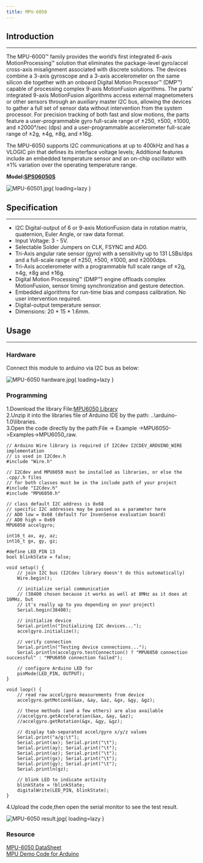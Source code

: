```yaml
---
title: MPU-6050
---
```


## Introduction
------------

The MPU-6000™ family provides the world’s first integrated 6-axis MotionProcessing™ solution that eliminates the package-level gyro/accel cross-axis misalignment associated with discrete solutions. The devices combine a 3-axis gyroscope and a 3-axis accelerometer on the same silicon die together with an onboard Digital Motion Processor™ (DMP™) capable of processing complex 9-axis MotionFusion algorithms. The parts’ integrated 9-axis MotionFusion algorithms access external magnetometers or other sensors through an auxiliary master I2C bus, allowing the devices to gather a full set of sensor data without intervention from the system processor. For precision tracking of both fast and slow motions, the parts feature a user-programmable gyro full-scale range of ±250, ±500, ±1000, and ±2000°/sec (dps) and a user-programmable accelerometer full-scale range of ±2g, ±4g, ±8g, and ±16g.

The MPU-6050 supports I2C communications at up to 400kHz and has a VLOGIC pin that defines its interface voltage levels; Additional features include an embedded temperature sensor and an on-chip oscillator with ±1% variation over the operating temperature range.

**Model:[SPS06050S](https://www.elecrow.com/imu-10dof-mpu6050hmc5883lbmp180-p-1238.html)**

![MPU-60501.jpg](https://wiki.elecrow.com/images/thumb/0/0c/MPU-60501.jpg/400px-MPU-60501.jpg){ loading=lazy }

## Specification
-------------

- I2C Digital-output of 6 or 9-axis MotionFusion data in rotation matrix, quaternion, Euler Angle, or raw data format.
- Input Voltage: 3 - 5V.
- Selectable Solder Jumpers on CLK, FSYNC and AD0.
- Tri-Axis angular rate sensor (gyro) with a sensitivity up to 131 LSBs/dps and a full-scale range of ±250, ±500, ±1000, and ±2000dps.
- Tri-Axis accelerometer with a programmable full scale range of ±2g, ±4g, ±8g and ±16g.
- Digital Motion Processing™ (DMP™) engine offloads complex MotionFusion, sensor timing synchronization and gesture detection.
- Embedded algorithms for run-time bias and compass calibration. No user intervention required.
- Digital-output temperature sensor.
- Dimensions: 20 \* 15 \* 1.6mm.

## Usage
-----

### **Hardware**

Connect this module to arduino via I2C bus as below:

![MPU-6050 hardware.jpg](https://wiki.elecrow.com/images/thumb/d/d0/MPU-6050_hardware.jpg/600px-MPU-6050_hardware.jpg){ loading=lazy }

### **Programming**

1.Download the library File:[MPU6050 Library](https://wiki.elecrow.com/images/6/60/MPU6050.zip)  
2.Unzip it into the libraries file of Arduino IDE by the path: ..\\arduino-1.0\\libraries.  
3.Open the code directly by the path:File -&gt; Example -&gt;MPU6050-&gt;Examples-&gt;MPU6050\_raw.

```
// Arduino Wire library is required if I2Cdev I2CDEV_ARDUINO_WIRE implementation
// is used in I2Cdev.h
#include "Wire.h"

// I2Cdev and MPU6050 must be installed as libraries, or else the .cpp/.h files
// for both classes must be in the include path of your project
#include "I2Cdev.h"
#include "MPU6050.h"

// class default I2C address is 0x68
// specific I2C addresses may be passed as a parameter here
// AD0 low = 0x68 (default for InvenSense evaluation board)
// AD0 high = 0x69
MPU6050 accelgyro;

int16_t ax, ay, az;
int16_t gx, gy, gz;

#define LED_PIN 13
bool blinkState = false;

void setup() {
    // join I2C bus (I2Cdev library doesn't do this automatically)
    Wire.begin();

    // initialize serial communication
    // (38400 chosen because it works as well at 8MHz as it does at 16MHz, but
    // it's really up to you depending on your project)
    Serial.begin(38400);

    // initialize device
    Serial.println("Initializing I2C devices...");
    accelgyro.initialize();

    // verify connection
    Serial.println("Testing device connections...");
    Serial.println(accelgyro.testConnection() ? "MPU6050 connection successful" : "MPU6050 connection failed");

    // configure Arduino LED for
    pinMode(LED_PIN, OUTPUT);
}

void loop() {
    // read raw accel/gyro measurements from device
    accelgyro.getMotion6(&ax, &ay, &az, &gx, &gy, &gz);

    // these methods (and a few others) are also available
    //accelgyro.getAcceleration(&ax, &ay, &az);
    //accelgyro.getRotation(&gx, &gy, &gz);

    // display tab-separated accel/gyro x/y/z values
    Serial.print("a/g:\t");
    Serial.print(ax); Serial.print("\t");
    Serial.print(ay); Serial.print("\t");
    Serial.print(az); Serial.print("\t");
    Serial.print(gx); Serial.print("\t");
    Serial.print(gy); Serial.print("\t");
    Serial.println(gz);

    // blink LED to indicate activity
    blinkState = !blinkState;
    digitalWrite(LED_PIN, blinkState);
}
```

4.Upload the code,then open the serial monitor to see the test result.

![MPU-6050 result.jpg](https://wiki.elecrow.com/images/thumb/2/21/MPU-6050_result.jpg/500px-MPU-6050_result.jpg){ loading=lazy }

### **Resource**

[MPU-6050 DataSheet](http://www.elecrow.com/download/PS-MPU-6000A.pdf)  
[MPU Demo Code for Arduino](http://www.elecrow.com/download/i2cdevlib-master.zip)